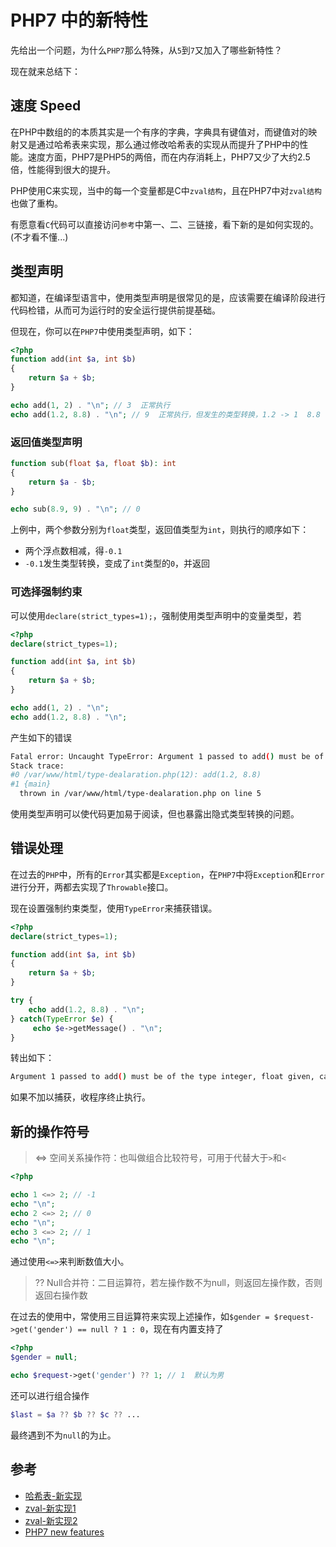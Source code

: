 # PHP7 中的新特性

先给出一个问题，为什么`PHP7`那么特殊，从`5`到`7`又加入了哪些新特性？

现在就来总结下：

## 速度 Speed

在PHP中数组的的本质其实是一个有序的字典，字典具有键值对，而键值对的映射又是通过哈希表来实现，那么通过修改哈希表的实现从而提升了PHP中的性能。速度方面，PHP7是PHP5的两倍，而在内存消耗上，PHP7又少了大约2.5倍，性能得到很大的提升。

PHP使用C来实现，当中的每一个变量都是C中`zval结构`，且在PHP7中对`zval结构`也做了重构。

有愿意看`C`代码可以直接访问`参考`中第一、二、三链接，看下新的是如何实现的。(不才看不懂...)


## 类型声明

都知道，在编译型语言中，使用类型声明是很常见的是，应该需要在编译阶段进行代码检错，从而可为运行时的安全运行提供前提基础。

但现在，你可以在`PHP7`中使用类型声明，如下：

```php
<?php
function add(int $a, int $b)
{
    return $a + $b;
}

echo add(1, 2) . "\n"; // 3  正常执行
echo add(1.2, 8.8) . "\n"; // 9  正常执行，但发生的类型转换，1.2 -> 1  8.8 -> 8 

```

### 返回值类型声明

```php
function sub(float $a, float $b): int
{
    return $a - $b;
}

echo sub(8.9, 9) . "\n"; // 0
```

上例中，两个参数分别为`float`类型，返回值类型为`int`，则执行的顺序如下：

* 两个浮点数相减，得`-0.1`
* `-0.1`发生类型转换，变成了`int`类型的`0`，并返回

### 可选择强制约束

可以使用`declare(strict_types=1);`，强制使用类型声明中的变量类型，若

```php
<?php
declare(strict_types=1);

function add(int $a, int $b)
{
    return $a + $b;
}

echo add(1, 2) . "\n";
echo add(1.2, 8.8) . "\n";
```

产生如下的错误

```bash
Fatal error: Uncaught TypeError: Argument 1 passed to add() must be of the type integer, float given, called in /var/www/html/type-dealaration.php on line 12 and defined in /var/www/html/type-dealaration.php:5
Stack trace:
#0 /var/www/html/type-dealaration.php(12): add(1.2, 8.8)
#1 {main}
  thrown in /var/www/html/type-dealaration.php on line 5
```

使用类型声明可以使代码更加易于阅读，但也暴露出隐式类型转换的问题。

## 错误处理

在过去的`PHP`中，所有的`Error`其实都是`Exception`，在`PHP7`中将`Exception`和`Error`进行分开，两都去实现了`Throwable`接口。

现在设置强制约束类型，使用`TypeError`来捕获错误。

```php
<?php
declare(strict_types=1);

function add(int $a, int $b)
{
    return $a + $b;
}

try {
    echo add(1.2, 8.8) . "\n";
} catch(TypeError $e) {
     echo $e->getMessage() . "\n";
}

```

转出如下：

```bash
Argument 1 passed to add() must be of the type integer, float given, called in /var/www/html/type-dealaration-error.php on line 10
```

如果不加以捕获，收程序终止执行。

## 新的操作符号

> <=> 空间关系操作符：也叫做组合比较符号，可用于代替大于`>`和`<`

```php
<?php

echo 1 <=> 2; // -1
echo "\n";
echo 2 <=> 2; // 0
echo "\n";
echo 3 <=> 2; // 1
echo "\n";
```

通过使用`<=>`来判断数值大小。


> ?? Null合并符：二目运算符，若左操作数不为null，则返回左操作数，否则返回右操作数

在过去的使用中，常使用三目运算符来实现上述操作，如`$gender = $request->get('gender') == null ? 1 : 0`，现在有内置支持了

```php
<?php
$gender = null;

echo $request->get('gender') ?? 1; // 1  默认为男
```

还可以进行组合操作

```php
$last = $a ?? $b ?? $c ?? ...
```

最终遇到不为`null`的为止。

## 参考

* [哈希表-新实现](http://nikic.github.io/2014/12/22/PHPs-new-hashtable-implementation.html)
* [zval-新实现1](http://nikic.github.io/2015/05/05/Internal-value-representation-in-PHP-7-part-1.html)
* [zval-新实现2](http://nikic.github.io/2015/06/19/Internal-value-representation-in-PHP-7-part-2.html)
* [PHP7 new features](http://blog.teamtreehouse.com/5-new-features-php-7)
